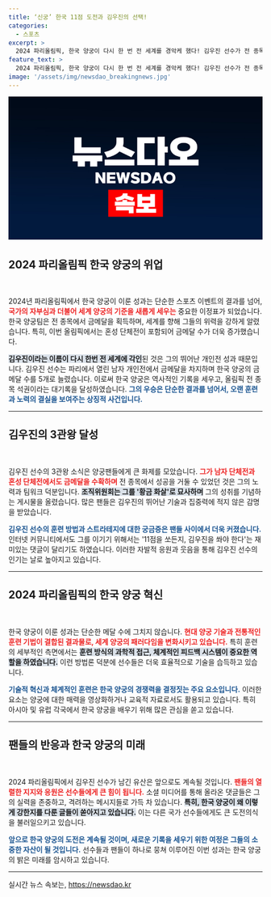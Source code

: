 ```yaml
---
title: ‘신궁’ 한국 11점 도전과 김우진의 선택!
categories:
  - 스포츠
excerpt: >
  2024 파리올림픽, 한국 양궁이 다시 한 번 전 세계를 경악케 했다! 김우진 선수가 전 종목 금메달을 차지하며 세운 5개의 금으로 한국 양궁의 역사를 새롭게 썼다. 선수의 위력에 전 세계가 찬사를 보낸다.
feature_text: >
  2024 파리올림픽, 한국 양궁이 다시 한 번 전 세계를 경악케 했다! 김우진 선수가 전 종목 금메달을 차지하며 세운 5개의 금으로 한국 양궁의 역사를 새롭게 썼다. 선수의 위력에 전 세계가 찬사를 보낸다.
image: '/assets/img/newsdao_breakingnews.jpg'
---
```


<p><img src="/assets/img/newsdao_breakingnews.jpg" alt="pcversion 속보" /></p>

<h2 data-ke-size="size26">2024 파리올림픽 한국 양궁의 위업</h2>

<p data-ke-size="size16">&nbsp;</p>

<p data-ke-size="size16">2024년 파리올림픽에서 한국 양궁이 이룬 성과는 단순한 스포츠 이벤트의 결과를 넘어, <b><span style="color: #ee2323;">국가의 자부심과 더불어 세계 양궁의 기준을 새롭게 세우는</span></b> 중요한 이정표가 되었습니다. 한국 양궁팀은 전 종목에서 금메달을 획득하며, 세계를 향해 그들의 위력을 강하게 알렸습니다. 특히, 이번 올림픽에서는 혼성 단체전이 포함되어 금메달 수가 더욱 증가했습니다.</p>

<p><b><span style="background-color: #21538527;">김우진이라는 이름이 다시 한번 전 세계에 각인</span></b>된 것은 그의 뛰어난 개인전 성과 때문입니다. 김우진 선수는 파리에서 열린 남자 개인전에서 금메달을 차지하며 한국 양궁의 금메달 수를 5개로 늘렸습니다. 이로써 한국 양궁은 역사적인 기록을 세우고, 올림픽 전 종목 석권이라는 대기록을 달성하였습니다. <b><span style="color: #1a5490;">그의 우승은 단순한 결과를 넘어서, 오랜 훈련과 노력의 결실을 보여주는 상징적 사건입니다.</span></b></p></p>

<hr/>

<h2 data-ke-size="size26">김우진의 3관왕 달성</h2>

<p data-ke-size="size16">&nbsp;</p>

<p data-ke-size="size16">김우진 선수의 3관왕 소식은 양궁팬들에게 큰 화제를 모았습니다. <b><span style="color: #ee2323;">그가 남자 단체전과 혼성 단체전에서도 금메달을 수확하며</span></b> 전 종목에서 성공을 거둘 수 있었던 것은 그의 노력과 팀워크 덕분입니다. <b><span style="background-color: #21538527;">조직위원회는 그를 '황금 화살'로 묘사하며</span></b> 그의 성취를 기념하는 게시물을 올렸습니다. 많은 팬들은 김우진의 뛰어난 기술과 집중력에 적지 않은 감명을 받았습니다.</p>

<p><b><span style="color: #1a5490;">김우진 선수의 훈련 방법과 스트라테지에 대한 궁금증은 팬들 사이에서 더욱 커졌습니다.</span></b> 인터넷 커뮤니티에서도 그를 이기기 위해서는 '11점을 쏘든지, 김우진을 쏴야 한다'는 재미있는 댓글이 달리기도 하였습니다. 이러한 자발적 응원과 웃음을 통해 김우진 선수의 인기는 날로 높아지고 있습니다.</p></p>

<hr/>

<h2 data-ke-size="size26">2024 파리올림픽의 한국 양궁 혁신</h2>

<p data-ke-size="size16">&nbsp;</p>

<p data-ke-size="size16">한국 양궁이 이룬 성과는 단순한 메달 수에 그치지 않습니다. <b><span style="color: #ee2323;">현대 양궁 기술과 전통적인 훈련 기법이 결합된 결과물로, 세계 양궁의 패러다임을 변화시키고 있습니다.</span></b> 특히 훈련의 세부적인 측면에서는 <b><span style="background-color: #21538527;">훈련 방식의 과학적 접근, 체계적인 피드백 시스템이 중요한 역할을 하였습니다.</span></b> 이런 방법론 덕분에 선수들은 더욱 효율적으로 기술을 습득하고 있습니다.</p>

<p><b><span style="color: #1a5490;">기술적 혁신과 체계적인 훈련은 한국 양궁의 경쟁력을 결정짓는 주요 요소입니다.</span></b> 이러한 요소는 양궁에 대한 매력을 영상화하거나 교육적 자료로서도 활용되고 있습니다. 특히 아시아 및 유럽 각국에서 한국 양궁을 배우기 위해 많은 관심을 쏟고 있습니다.</p></p>

<hr/>

<h2 data-ke-size="size26">팬들의 반응과 한국 양궁의 미래</h2>

<p data-ke-size="size16">&nbsp;</p>

<p data-ke-size="size16">2024 파리올림픽에서 김우진 선수가 남긴 유산은 앞으로도 계속될 것입니다. <b><span style="color: #ee2323;">팬들의 열렬한 지지와 응원은 선수들에게 큰 힘이 됩니다.</span></b> 소셜 미디어를 통해 올라온 댓글들은 그의 실력을 존중하고, 격려하는 메시지들로 가득 차 있습니다. <b><span style="background-color: #21538527;">특히, 한국 양궁이 왜 이렇게 강한지를 다룬 글들이 쏟아지고 있습니다.</span></b> 이는 다른 국가 선수들에게도 큰 도전의식을 불러일으키고 있습니다.</p>

<p><b><span style="color: #1a5490;">앞으로 한국 양궁의 도전은 계속될 것이며, 새로운 기록을 세우기 위한 여정은 그들의 소중한 자산이 될 것입니다.</span></b> 선수들과 팬들이 하나로 뭉쳐 이루어진 이번 성과는 한국 양궁의 밝은 미래를 암시하고 있습니다. </p></p>

<hr/>
실시간 뉴스 속보는, <a href="https://newsdao.kr" rel="dofollow">https://newsdao.kr</a>


